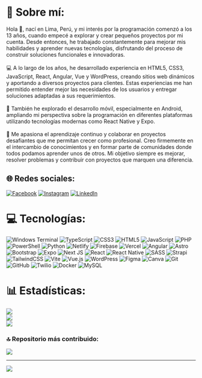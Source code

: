 # 💫 Sobre mí:
Hola 👋, nací en Lima, Perú, y mi interés por la programación comenzó a los 13 años, cuando empecé a explorar y crear pequeños proyectos por mi cuenta. Desde entonces, he trabajado constantemente para mejorar mis habilidades y aprender nuevas tecnologías, disfrutando del proceso de construir soluciones funcionales e innovadoras.<br><br>💻 A lo largo de los años, he desarrollado experiencia en HTML5, CSS3, JavaScript, React, Angular, Vue y WordPress, creando sitios web dinámicos y aportando a diversos proyectos para clientes. Estas experiencias me han permitido entender mejor las necesidades de los usuarios y entregar soluciones adaptadas a sus requerimientos.<br><br>📱 También he explorado el desarrollo móvil, especialmente en Android, ampliando mi perspectiva sobre la programación en diferentes plataformas utilizando tecnologías modernas como React Native y Expo.<br><br>🎯 Me apasiona el aprendizaje continuo y colaborar en proyectos desafiantes que me permitan crecer como profesional. Creo firmemente en el intercambio de conocimientos y en formar parte de comunidades donde todos podamos aprender unos de otros. Mi objetivo siempre es mejorar, resolver problemas y contribuir con proyectos que marquen una diferencia.


## 🌐 Redes sociales:
[![Facebook](https://img.shields.io/badge/Facebook-%231877F2.svg?logo=Facebook&logoColor=white)](https://facebook.com/https:/ramerols) [![Instagram](https://img.shields.io/badge/Instagram-%23E4405F.svg?logo=Instagram&logoColor=white)](https://instagram.com/imramero/) [![LinkedIn](https://img.shields.io/badge/LinkedIn-%230077B5.svg?logo=linkedin&logoColor=white)](https://www.linkedin.com/in/ramirols/) 

# 💻 Tecnologías:
![Windows Terminal](https://img.shields.io/badge/Windows%20Terminal-%234D4D4D.svg?style=for-the-badge&logo=windows-terminal&logoColor=white) ![TypeScript](https://img.shields.io/badge/typescript-%23007ACC.svg?style=for-the-badge&logo=typescript&logoColor=white) ![CSS3](https://img.shields.io/badge/css3-%231572B6.svg?style=for-the-badge&logo=css3&logoColor=white) ![HTML5](https://img.shields.io/badge/html5-%23E34F26.svg?style=for-the-badge&logo=html5&logoColor=white) ![JavaScript](https://img.shields.io/badge/javascript-%23323330.svg?style=for-the-badge&logo=javascript&logoColor=%23F7DF1E) ![PHP](https://img.shields.io/badge/php-%23777BB4.svg?style=for-the-badge&logo=php&logoColor=white) ![PowerShell](https://img.shields.io/badge/PowerShell-%235391FE.svg?style=for-the-badge&logo=powershell&logoColor=white) ![Python](https://img.shields.io/badge/python-3670A0?style=for-the-badge&logo=python&logoColor=ffdd54) ![Netlify](https://img.shields.io/badge/netlify-%23000000.svg?style=for-the-badge&logo=netlify&logoColor=#00C7B7) ![Firebase](https://img.shields.io/badge/firebase-%23039BE5.svg?style=for-the-badge&logo=firebase) ![Vercel](https://img.shields.io/badge/vercel-%23000000.svg?style=for-the-badge&logo=vercel&logoColor=white) ![Angular](https://img.shields.io/badge/angular-%23DD0031.svg?style=for-the-badge&logo=angular&logoColor=white) ![Astro](https://img.shields.io/badge/astro-%232C2052.svg?style=for-the-badge&logo=astro&logoColor=white) ![Bootstrap](https://img.shields.io/badge/bootstrap-%238511FA.svg?style=for-the-badge&logo=bootstrap&logoColor=white) ![Expo](https://img.shields.io/badge/expo-1C1E24?style=for-the-badge&logo=expo&logoColor=#D04A37) ![Next JS](https://img.shields.io/badge/Next-black?style=for-the-badge&logo=next.js&logoColor=white) ![React](https://img.shields.io/badge/react-%2320232a.svg?style=for-the-badge&logo=react&logoColor=%2361DAFB) ![React Native](https://img.shields.io/badge/react_native-%2320232a.svg?style=for-the-badge&logo=react&logoColor=%2361DAFB) ![SASS](https://img.shields.io/badge/SASS-hotpink.svg?style=for-the-badge&logo=SASS&logoColor=white) ![Strapi](https://img.shields.io/badge/strapi-%232E7EEA.svg?style=for-the-badge&logo=strapi&logoColor=white) ![TailwindCSS](https://img.shields.io/badge/tailwindcss-%2338B2AC.svg?style=for-the-badge&logo=tailwind-css&logoColor=white) ![Vite](https://img.shields.io/badge/vite-%23646CFF.svg?style=for-the-badge&logo=vite&logoColor=white) ![Vue.js](https://img.shields.io/badge/vue.js-%2335495e.svg?style=for-the-badge&logo=vuedotjs&logoColor=%234FC08D) ![WordPress](https://img.shields.io/badge/WordPress-%23117AC9.svg?style=for-the-badge&logo=WordPress&logoColor=white) ![Figma](https://img.shields.io/badge/figma-%23F24E1E.svg?style=for-the-badge&logo=figma&logoColor=white) ![Canva](https://img.shields.io/badge/Canva-%2300C4CC.svg?style=for-the-badge&logo=Canva&logoColor=white) ![Git](https://img.shields.io/badge/git-%23F05033.svg?style=for-the-badge&logo=git&logoColor=white) ![GitHub](https://img.shields.io/badge/github-%23121011.svg?style=for-the-badge&logo=github&logoColor=white) ![Twilio](https://img.shields.io/badge/Twilio-F22F46?style=for-the-badge&logo=Twilio&logoColor=white) ![Docker](https://img.shields.io/badge/docker-%230db7ed.svg?style=for-the-badge&logo=docker&logoColor=white) ![MySQL](https://img.shields.io/badge/mysql-4479A1.svg?style=for-the-badge&logo=mysql&logoColor=white)

# 📊 Estadísticas:
![](https://github-readme-stats.vercel.app/api?username=ramirols&theme=transparent&hide_border=true&include_all_commits=false&count_private=false)<br/>
![](https://github-readme-streak-stats.herokuapp.com/?user=ramirols&theme=transparent&hide_border=true)<br/>
![](https://github-readme-stats.vercel.app/api/top-langs/?username=ramirols&theme=transparent&hide_border=true&include_all_commits=false&count_private=false&layout=compact)

### 🔝 Repositorio más contribuido:
![](https://github-contributor-stats.vercel.app/api?username=ramirols&limit=5&theme=dark&combine_all_yearly_contributions=true)

---
[![](https://visitcount.itsvg.in/api?id=Ramirols&label=Vistas%20al%20perfil&color=2&pretty=true)](https://github.com/ramirols)
